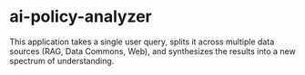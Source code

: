 # ai-policy-analyzer
This application takes a single user query, splits it across multiple data sources (RAG, Data Commons, Web), and synthesizes the results into a new spectrum of understanding.
